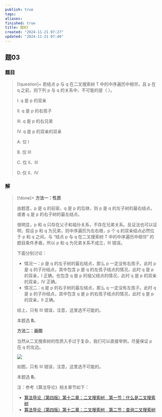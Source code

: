 ```yaml
---
publish: true
tags: 
aliases: 
finished: true
title: 题03
created: "2024-11-21 07:27"
updated: "2024-11-21 07:40"
---
```

## 题03
### 题目
> [!question]+
> 若结点 p 与 q 在二叉搜索树 T 中的中序遍历中相邻，且 p 在 q 之前，则下列 p 与 q 的关系中，不可能的是（ ）。
> 
> I. q 是 p 的双亲
> 
> II. q 是 p 的右孩子
> 
> III. q 是 p 的右兄弟
> 
> IV. q 是 p 的双亲的双亲
> 
> A. 仅 I
> 
> B. 仅 III
> 
> C. 仅 II、III
> 
> D. 仅 II、IV
### 解
> [!done]+
> **方法一：性质**
> 
> 由题意，p 是 q 的前驱，q 是 p 的后继，则 p 是 q 的左子树的最右结点，或者 q 是 p 的右子树的最左结点。
> 
> 很明显，p 和 q 只存在父子和祖孙关系，不存在兄弟关系。反证法也可以证明，假设 p 和 q 为兄弟，则中序遍历为左右根，p 个 q 的双亲结点必然位于 p 和 q 之间，与 “结点 p 与 q 在二叉搜索树 T 中的中序遍历中相邻” 的题目条件矛盾，所以 p 和 q 为兄弟关系不成立，III 错误。
> 
> 下面分别讨论：
> 
> - 情况一：p 是 q 的左子树的最右结点，那么 p 一定没有右孩子。此时 p 是 q 的子孙结点，其中包含 p 是 q 的左孩子结点的情况，此时 q 是 p 的双亲，I 正确。也包含 q 是 p 的祖父结点的情况，此时 q 是 p 的双亲的双亲，IV 正确。
> - 情况二：q 是 p 的右子树的最左结点，那么 q 一定没有左孩子。此时 q 是 p 的子孙结点，其中包含 q 是 p 的右孩子结点的情况，此时 q 是 p 的双亲，II 正确。
> 
> 综上，只有 III 错误，注意，这里选不可能的。
> 
> 本题选 **B**。
> 
> **方法二：画图**
> 
> 当然从二叉搜索树的性质入手过于复杂，我们可以直接举例，尽量保证 p 在 q 的左边。
> 
> ![](https://picx.zhimg.com/v2-7d9900e85184f4f2df173dbb86d57d7f_r.jpg)
> 
> 如图，只有 III 错误，注意，这里选不可能的。
> 
> 本题选 **B**。
> 
> 注：参考《算法导论》相关章节如下：
> 
> - [算法导论（第四版）第十二章：二叉搜索树　第一节：什么是二叉搜索树](https://zhuanlan.zhihu.com/p/559100619)
> - [算法导论（第四版）第十二章：二叉搜索树　第二节：查询二叉搜索树](https://zhuanlan.zhihu.com/p/560051890)
